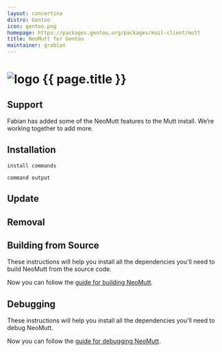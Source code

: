 ```yaml
---
layout: concertina
distro: Gentoo
icon: gentoo.png
homepage: https://packages.gentoo.org/packages/mail-client/mutt
title: NeoMutt for Gentoo
maintainer: grobian
---
```


# ![logo](/images/{{page.icon}}) {{ page.title }}

## Support <a class="offset" id="support"></a>

Fabian has added some of the NeoMutt features to the Mutt install. We’re
working together to add more.

## Installation <a class="offset" id="install"></a>

```
install commands
```

```reply
command output
```

## Update <a class="offset" id="update"></a>

## Removal <a class="offset" id="remove"></a>

## Building from Source <a class="offset" id="build"></a>

These instructions will help you install all the dependencies you'll need to
build NeoMutt from the source code.


Now you can follow the [guide for building NeoMutt](/dev/build).

## Debugging <a class="offset" id="debug"></a>

These instructions will help you install all the dependencies you'll need to
debug NeoMutt.


Now you can follow the [guide for debugging NeoMutt](/dev/debug).

